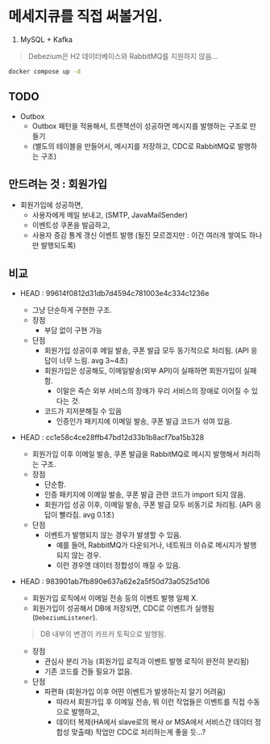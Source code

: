 # 메세지큐를 직접 써볼거임.

1. MySQL + Kafka

> Debezium은 H2 데이터베이스와 RabbitMQ를 지원하지 않음...

```bash
docker compose up -d
```

## TODO

- Outbox
  - Outbox 패턴을 적용해서, 트랜잭션이 성공하면 메시지를 발행하는 구조로 만들기
  - (별도의 테이블을 만들어서, 메시지를 저장하고, CDC로 RabbitMQ로 발행하는 구조)

## 만드려는 것 : 회원가입

- 회원가입에 성공하면,
  - 사용자에게 메일 보내고, (SMTP, JavaMailSender)
  - 이벤트성 쿠폰을 발급하고,
  - 사용자 증감 통계 갱신 이벤트 발행 (될진 모르겠지만 : 이건 여러개 쌓여도 하나만 발행되도록)

## 비교

- HEAD : 99614f0812d31db7d4594c781003e4c334c1236e
  - 그냥 단순하게 구현한 구조.
  - 장점
    - 부담 없이 구현 가능
  - 단점
    - 회원가입 성공이후 메일 발송, 쿠폰 발급 모두 동기적으로 처리됨. (API 응답이 너무 느림. avg 3~4초)
    - 회원가입은 성공해도, 이메일발송(외부 API)이 실패하면 회원가입이 실패함.
      - 이말은 즉슨 외부 서비스의 장애가 우리 서비스의 장애로 이어질 수 있다는 것.
    - 코드가 지저분해질 수 있음
      - 인증인가 패키지에 이메일 발송, 쿠폰 발급 코드가 섞여 있음.

- HEAD : cc1e58c4ce28ffb47bd12d33b1b8acf7ba15b328
  - 회원가입 이후 이메일 발송, 쿠폰 발급을 RabbitMQ로 메시지 발행해서 처리하는 구조.
  - 장점
    - 단순함.
    - 인증 패키지에 이메일 발송, 쿠폰 발급 관련 코드가 import 되지 않음.
    - 회원가입 성공 이후, 이메일 발송, 쿠폰 발급 모두 비동기로 처리됨. (API 응답이 빨라짐. avg 0.1초)
  - 단점
    - 이벤트가 발행되지 않는 경우가 발생할 수 있음.
      - 예를 들어, RabbitMQ가 다운되거나, 네트워크 이슈로 메시지가 발행되지 않는 경우.
      - 이런 경우엔 데이터 정합성이 깨질 수 있음.

- HEAD : 983901ab7fb890e637a62e2a5f50d73a0525d106
  - 회원가입 로직에서 이메일 전송 등의 이벤트 발행 일체 X.
  - 회원가입이 성공해서 DB에 저장되면, CDC로 이벤트가 실행됨 (`DebeziumListener`).
  > DB 내부의 변경이 카프카 토픽으로 발행됨.
  - 장점
    - 관심사 분리 가능 (회원가입 로직과 이벤트 발행 로직이 완전히 분리됨)
    - 기존 코드를 건들 필요가 없음.
  - 단점
    - 파편화 (회원가입 이후 어떤 이벤트가 발생하는지 알기 어려움)
      - 따라서 회원가입 후 이메일 전송, 뭐 이런 작업들은 이벤트를 직접 수동으로 발행하고,
      - 데이터 복제(HA에서 slave로의 복사 or MSA에서 서비스간 데이터 정합성 맞출때) 작업만 CDC로 처리하는게 좋을 듯...?
